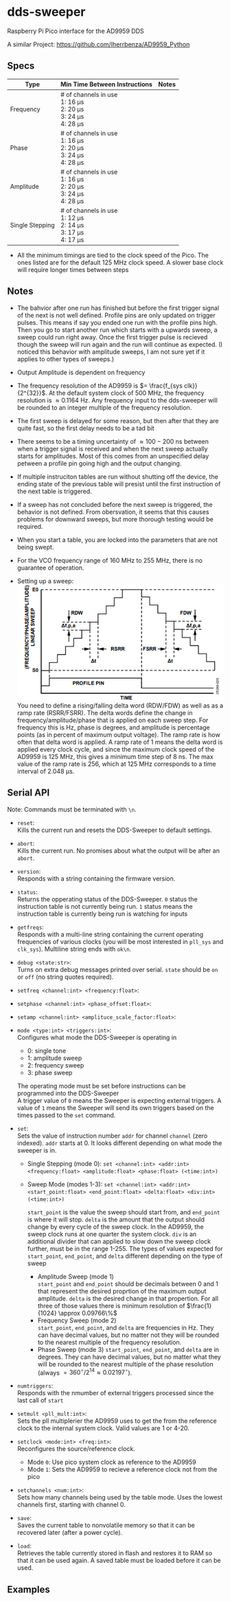 # dds-sweeper
Raspberry Pi Pico interface for the AD9959 DDS

A similar Project:
https://github.com/Iherrbenza/AD9959_Python

## Specs

| Type            | Min Time Between Instructions                                                            | Notes |
|-----------------|------------------------------------------------------------------------------------------|-------|
| Frequency       | # of channels in use<br>1: 16 &#956;s<br>2: 20 &#956;s<br>3: 24 &#956;s<br>4: 28 &#956;s |       |
| Phase           | # of channels in use<br>1: 16 &#956;s<br>2: 20 &#956;s<br>3: 24 &#956;s<br>4: 28 &#956;s |       |
| Amplitude       | # of channels in use<br>1: 16 &#956;s<br>2: 20 &#956;s<br>3: 24 &#956;s<br>4: 28 &#956;s |       |
| Single Stepping | # of channels in use<br>1: 12 &#956;s<br>2: 14 &#956;s<br>3: 17 &#956;s<br>4: 17 &#956;s |       |

* All the minimum timings are tied to the clock speed of the Pico. The ones listed are for the default 125 MHz clock speed.
A slower base clock will require longer times between steps


## Notes
- The bahvior after one run has finished but before the first trigger signal of the next is not well defined. Profile pins are
only updated on trigger pulses. This means if say you ended one run with the profile pins high. Then you go to start another run
which starts with a upwards sweep, a sweep could run right away. Once the first trigger pulse is recieved though the sweep will
run again and the run will continue as expected. (I noticed this behavior with amplitude sweeps, I am not sure yet if it applies
to other types of sweeps.)

- Output Amplitude is dependent on frequency

- The frequency resolution of the AD9959 is 
$= \frac{f_{sys clk}}{2^{32}}$. At the default system clock of 500 MHz, the frequency resolution is $\approx 0.1164$ Hz. Any frequency input to the dds-sweeper will be rounded to an integer multiple of the frequency resolution.

- The first sweep is delayed for some reason, but then after that they are quite fast, so the first delay needs to be a tad bit 

- There seems to be a timing uncertainty of $\approx100-200$ ns between when a trigger signal is received and when the next sweep actually starts for amplitudes. Most of this comes from an unspecified delay petween a profile pin going high and the output changing.

- If multiple instruciton tables are run without shutting off the device, the ending state of the previous table will presist until the first instruction of the next table is triggered.

- If a sweep has not concluded before the next sweep is triggered, the behavior is not defined. From obersvation, it seems that this causes problems for downward sweeps, but more thorough testing would be required.

- When you start a table, you are locked into the parameters that are not being swept.

- For the VCO frequency range of 160 MHz to 255 MHz, there is no guarantee of operation.

- Setting up a sweep:  
![chart alt text](sweeping-chart.png)  
You need to define a rising/falling delta word (RDW/FDW) as well as as a ramp rate (RSRR/FSRR). The delta words define the change in frequency/amplitude/phase that is applied on each sweep step. For frequency this is Hz, phase is degrees, and amplitude is percentage points (as in percent of maximum output voltage). The ramp rate is how often that delta word is applied. A ramp rate of 1 means the delta word is applied every clock cycle, and since the maximum clock speed of the AD9959 is 125 MHz, this gives a minimum time step of 8 ns. The max value of the ramp rate is 256, which at 125 MHz corresponds to a time interval of 2.048 &#956;s. 

## Serial API
Note: Commands must be terminated with `\n`.

* `reset`:  
Kills the current run and resets the DDS-Sweeper to default settings.


* `abort`:  
Kills the current run. No promises about what the output will be after an `abort`.


* `version`:  
Responds with a string containing the firmware version.


* `status`:  
Returns the opperating status of the DDS-Sweeper. `0` status the instruction table is not currently being run. `1` status means the instruction table is currently being run is watching for inputs


* `getfreqs`:  
Responds with a multi-line string containing the current operating frequencies of various clocks (you will be most interested in `pll_sys` and `clk_sys`). Multiline string ends with `ok\n`.


* `debug <state:str>`:  
Turns on extra debug messages printed over serial. `state` should be `on` or `off` (no string quotes required).


* `setfreq <channel:int> <frequency:float>`:  


* `setphase <channel:int> <phase_offset:float>`:  


* `setamp <channel:int> <amplituce_scale_factor:float>`:  


* `mode <type:int> <triggers:int>`:  
Configures what mode the DDS-Sweeper is operating in
  - 0: single tone
  - 1: amplitude sweep
  - 2: frequency sweep
  - 3: phase sweep  

  The operating mode must be set before instructions can be programmed into the DDS-Sweeper  
  A trigger value of `0` means the Sweeper is expecting external triggers. A value of `1` means the Sweeper will send its own triggers based on the times passed to the `set` command.


* `set`:  
Sets the value of instruction number `addr` for channel `channel` (zero indexed). `addr` starts at 0. It looks different depending on what mode the sweeper is in.
  - Single Stepping (mode 0): `set <channel:int> <addr:int> <frequency:float> <amplitude:float> <phase:float> (<time:int>)`
  - Sweep Mode (modes 1-3): `set <channel:int> <addr:int> <start_point:float> <end_point:float> <delta:float> <div:int> (<time:int>)`

    `start_point` is the value the sweep should start from, and `end_point` is where it will stop. `delta` is the amount that the output should change by every cycle of the sweep clock. In the AD9959, the sweep clock runs at one quarter the system clock. `div` is an additional divider that can applied to slow down the sweep clock further, must be in the range 1-255. The types of values expected for `start_point`, `end_point`, and `delta` different depending on the type of sweep  
      - Amplitude Sweep (mode 1)  
        `start_point` and `end_point` should be decimals between 0 and 1 that represent the desired proprtion of the maximum output amplitude. `delta` is the desired change in that propertion. For all three of those values there is minimum resolution of $\frac{1}{1024} \approx 0.09766\%$
      - Frequency Sweep (mode 2)  
        `start_point`, `end_point`, and `delta` are frequencies in Hz. They can have decimal values, but no matter not they will be rounded to the nearest multiple of the frequency resolution.
      - Phase Sweep (mode 3)
        `start_point`, `end_point`, and `delta` are in degrees. They can have decimal values, but no matter what they will be rounded to the nearest multiple of the phase resolution (always $= 360^\circ / 2^{14} \approx 0.02197^\circ$). 
  


* `numtriggers`:  
Responds with the nmumber of external triggers processed since the last call of `start`


* `setmult <pll_mult:int>`:    
Sets the pll multiplerier the AD9959 uses to get the from the reference clock to the internal system clock. Valid values are 1 or 4-20.

* `setclock <mode:int> <freq:int>`:  
Reconfigures the source/reference clock.
  - Mode `0`: Use pico system clock as reference to the AD9959
  - Mode `1`: Sets the AD9959 to recieve a reference clock not from the pico

* `setchannels <num:int>`:  
Sets how many channels being used by the table mode. Uses the lowest channels first, starting with channel 0.


* `save`:  
Saves the current table to nonvolatile memory so that it can be recovered later (after a power cycle). 


* `load`:  
Retrieves the table currently stored in flash and restores it to RAM so that it can be used again. A saved table must be loaded before it can be used.



## Examples


